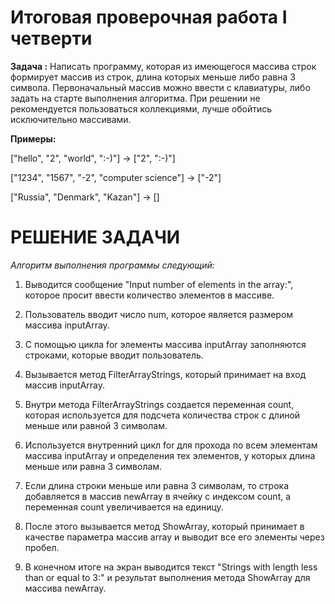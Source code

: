  # Итоговая проверочная работа I четверти


__Задача :__ Написать программу, которая из имеющегося массива строк формирует массив из строк, длина которых меньше либо равна 3 символа. Первоначальный массив можно ввести с клавиатуры, либо задать на старте выполнения алгоритма. При решении не рекомендуется пользоваться коллекциями, лучше обойтись исключительно массивами.

__Примеры:__

["hello", "2", "world", ":-)"] -> ["2", ":-)"]

["1234", "1567", "-2", "computer science"] -> ["-2"]

["Russia", "Denmark", "Kazan"] -> []



# РЕШЕНИЕ ЗАДАЧИ


*Алгоритм выполнения программы следующий:*


1. Выводится сообщение "Input number of elements in the array:", которое просит ввести количество элементов в массиве.

2. Пользователь вводит число num, которое является размером массива inputArray.

3. С помощью цикла for элементы массива inputArray заполняются строками, которые вводит пользователь.

4. Вызывается метод FilterArrayStrings, который принимает на вход массив inputArray.

5. Внутри метода FilterArrayStrings создается переменная count, которая используется для подсчета количества строк с длиной меньше или равной 3 символам.

6. Используется внутренний цикл for для прохода по всем элементам массива inputArray и определения тех элементов, у которых длина меньше или равна 3 символам.

7. Если длина строки меньше или равна 3 символам, то строка добавляется в массив newArray в ячейку с индексом count, а переменная count увеличивается на единицу.

8. После этого вызывается метод ShowArray, который принимает в качестве параметра массив array и выводит все его элементы через пробел.

9. В конечном итоге на экран выводится текст "Strings with length less than or equal to 3:" и результат выполнения метода ShowArray для массива newArray.

